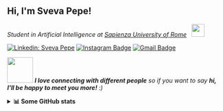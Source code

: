 <h2> Hi, I'm Sveva Pepe! </h2>
<p><em>Student in Artificial Intelligence at <a href="https://www.diag.uniroma1.it/">Sapienza University of Rome</a> &nbsp; <img src="https://media.giphy.com/media/gjxYwnMG7Mocmc75DM/giphy.gif" width="30"></br>
</em></p>

[![Linkedin: Sveva Pepe](https://img.shields.io/badge/-svevapepe-blue?style=flat-square&logo=Linkedin&logoColor=white&link=https://www.linkedin.com/in/svevapepe/)](https://www.linkedin.com/in/sveva-pepe-ba9945123/)
[![Instagram Badge](https://img.shields.io/badge/-svevapepe-e4405f?style=flat-square&logo=Instagram&logoColor=white&link=https://www.instagram.com/svevapepe/)](https://www.instagram.com/sveva_pepe/)
[![Gmail Badge](https://img.shields.io/badge/-sveva.pepe@gmail.com-d14836?style=flat-square&logo=Gmail&logoColor=white&link=mailto:sveva.pepe@gmail.com)](mailto:sveva.pepe@gmail.com)


<img src="https://media.giphy.com/media/LnQjpWaON8nhr21vNW/giphy.gif" width="60"> <em><b>I love connecting with different people</b> so if you want to say <b>hi, I'll be happy to meet you more!</b> :)</em>
<br>

<details>
<summary> <b>📊 Some GitHub stats </b></summary>

<p float="left"> <!-- GitHub README Stats -->
    <br> <br>
   <img width="200" height="175"  alt="Sveva Pepe's github stats" hspace="20"
         src="https://github-readme-stats.vercel.app/api/top-langs/?username=pepes97&layout=compact&hide=HTML&langs_count=10&theme=algolia" />
    <img width="200" height="175" alt="Sveva Pepe's github stats" 
         src="https://github-readme-stats.vercel.app/api?username=pepes97&show_icons=true&theme=algolia&count_private=true&include_all_commits=true" />
</p>
</details>
<!--
**pepes97/pepes97** is a ✨ _special_ ✨ repository because its `README.md` (this file) appears on your GitHub profile.

Here are some ideas to get you started:

- 🔭 I’m currently working on ...
- 🌱 I’m currently learning ...
- 👯 I’m looking to collaborate on ...
- 🤔 I’m looking for help with ...
- 💬 Ask me about ...
- 📫 How to reach me: ...
- 😄 Pronouns: ...
- ⚡ Fun fact: ...
-->
